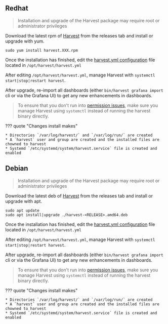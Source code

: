 
## Redhat

> Installation and upgrade of the Harvest package may require root or administrator privileges

Download the latest rpm of [Harvest](https://github.com/NetApp/harvest/releases/latest) from the releases
tab and install or upgrade with yum.

```
sudo yum install harvest.XXX.rpm
```

Once the installation has finished, edit the [harvest.yml configuration](../configure-harvest-basic.md) file
located in `/opt/harvest/harvest.yml`

After editing `/opt/harvest/harvest.yml`, manage Harvest with `systemctl start|stop|restart harvest`.

After upgrade, re-import all dashboards (either `bin/harvest grafana import` cli or via the Grafana UI) to
get any new enhancements in dashboards.

> To ensure that you don't run
> into [permission issues](https://github.com/NetApp/harvest/issues/122#issuecomment-856138831), make sure you manage
> Harvest using `systemctl` instead of running the harvest binary directly.

??? quote "Changes install makes"

    * Directories `/var/log/harvest/` and `/var/log/run/` are created
    * A `harvest` user and group are created and the installed files are chowned to harvest
    * Systemd `/etc/systemd/system/harvest.service` file is created and enabled

## Debian

> Installation and upgrade of the Harvest package may require root or administrator privileges

Download the latest deb of [Harvest](https://github.com/NetApp/harvest/releases/latest) from the releases
tab and install or upgrade with apt.

```
sudo apt update
sudo apt install|upgrade ./harvest-<RELEASE>.amd64.deb  
```

Once the installation has finished, edit the [harvest.yml configuration](../configure-harvest-basic.md) file
located in `/opt/harvest/harvest.yml`

After editing `/opt/harvest/harvest.yml`, manage Harvest with `systemctl start|stop|restart harvest`.

After upgrade, re-import all dashboards (either `bin/harvest grafana import` cli or via the Grafana UI) to
get any new enhancements in dashboards.

> To ensure that you don't run
> into [permission issues](https://github.com/NetApp/harvest/issues/122#issuecomment-856138831), make sure you manage
> Harvest using `systemctl` instead of running the harvest binary directly.

??? quote "Changes install makes"

    * Directories `/var/log/harvest/` and `/var/log/run/` are created
    * A `harvest` user and group are created and the installed files are chowned to harvest
    * Systemd `/etc/systemd/system/harvest.service` file is created and enabled
